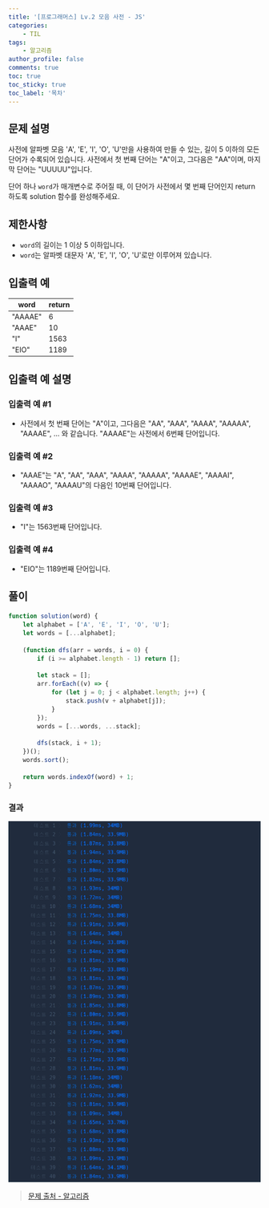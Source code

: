 ```yaml
---
title: '[프로그래머스] Lv.2 모음 사전 - JS'
categories:
    - TIL
tags:
    - 알고리즘
author_profile: false
comments: true
toc: true
toc_sticky: true
toc_label: '목차'
---
```


## 문제 설명

사전에 알파벳 모음 'A', 'E', 'I', 'O', 'U'만을 사용하여 만들 수 있는, 길이 5 이하의 모든 단어가 수록되어 있습니다. 사전에서 첫 번째 단어는 "A"이고, 그다음은 "AA"이며, 마지막 단어는 "UUUUU"입니다.

단어 하나 `word`가 매개변수로 주어질 때, 이 단어가 사전에서 몇 번째 단어인지 return 하도록 solution 함수를 완성해주세요.

## 제한사항

-   `word`의 길이는 1 이상 5 이하입니다.
-   `word`는 알파벳 대문자 'A', 'E', 'I', 'O', 'U'로만 이루어져 있습니다.

## 입출력 예

| word    | return |
| ------- | ------ |
| "AAAAE" | 6      |
| "AAAE"  | 10     |
| "I"     | 1563   |
| "EIO"   | 1189   |

## 입출력 예 설명

### 입출력 예 #1

-   사전에서 첫 번째 단어는 "A"이고, 그다음은 "AA", "AAA", "AAAA", "AAAAA", "AAAAE", ... 와 같습니다. "AAAAE"는 사전에서 6번째 단어입니다.

### 입출력 예 #2

-   "AAAE"는 "A", "AA", "AAA", "AAAA", "AAAAA", "AAAAE", "AAAAI", "AAAAO", "AAAAU"의 다음인 10번째 단어입니다.

### 입출력 예 #3

-   "I"는 1563번째 단어입니다.

### 입출력 예 #4

-   "EIO"는 1189번째 단어입니다.

## 풀이

```javascript
function solution(word) {
    let alphabet = ['A', 'E', 'I', 'O', 'U'];
    let words = [...alphabet];

    (function dfs(arr = words, i = 0) {
        if (i >= alphabet.length - 1) return [];

        let stack = [];
        arr.forEach((v) => {
            for (let j = 0; j < alphabet.length; j++) {
                stack.push(v + alphabet[j]);
            }
        });
        words = [...words, ...stack];

        dfs(stack, i + 1);
    })();
    words.sort();

    return words.indexOf(word) + 1;
}
```

### 결과

![result1](/assets/images/2023/11/05/algorithm-113-result1.png)

> [문제 출처 - 알고리즘](https://school.programmers.co.kr/learn/courses/30/lessons/84512)
